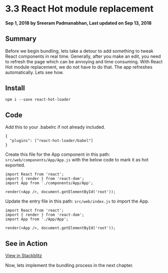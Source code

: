 # 3.3 React Hot module replacement

#### Sep 1, 2018 by Sreeram Padmanabhan, Last updated on Sep 13, 2018

## Summary

Before we begin bundling, lets take a detour to add something to tweak React components in real time. Generally, after you make an edit, you need to refresh the page which can be annoying and time consuming. With React Hot module replacement, we do not have to do that. The app refreshes automatically. Lets see how.

## Install

`npm i --save react-hot-loader`
## Code

Add this to your .babelrc if not already included.

    {
      "plugins": ["react-hot-loader/babel"]
    }

Create this file for the App component in this path: `src/web/components/App/App.js` with the below code to mark it as hot exported.

    import React from 'react';
    import { render } from 'react-dom';
    import App from './components/App/App';

    render(<App />, document.getElementById('root'));

Update the entry file in this path: `src/web/index.js` to import the App.

    import React from 'react';
    import { render } from 'react-dom';
    import App from './App/App';

    render(<App />, document.getElementById('root'));

## See in Action

[View in Stackblitz](https://stackblitz.com/edit/entry-point)

Now, lets implement the bundling process in the next chapter.
